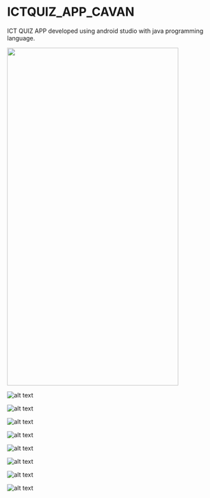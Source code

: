 # ICTQUIZ_APP_CAVAN

ICT QUIZ APP developed using android studio with java programming language.

<img src="https://github.com/Dexeus1260/ICTQUIZ_APP_CAVAN/blob/main/screenshot/Screenshot_2021-11-25-15-07-15-582_com.example.ictquiz_app_cavan.jpg" width="400" height="790">


![alt text](https://github.com/Dexeus1260/ICTQUIZ_APP_CAVAN/blob/main/screenshot/Screenshot_2021-11-25-15-07-18-043_com.example.ictquiz_app_cavan.jpg)

![alt text](https://github.com/Dexeus1260/ICTQUIZ_APP_CAVAN/blob/main/screenshot/Screenshot_2021-11-25-15-07-20-909_com.example.ictquiz_app_cavan.jpg)

![alt text](https://github.com/Dexeus1260/ICTQUIZ_APP_CAVAN/blob/main/screenshot/Screenshot_2021-11-25-15-07-24-878_com.example.ictquiz_app_cavan.jpg)

![alt text](https://github.com/Dexeus1260/ICTQUIZ_APP_CAVAN/blob/main/screenshot/Screenshot_2021-11-25-15-07-28-680_com.example.ictquiz_app_cavan.jpg)

![alt text](https://github.com/Dexeus1260/ICTQUIZ_APP_CAVAN/blob/main/screenshot/Screenshot_2021-11-25-15-07-33-201_com.example.ictquiz_app_cavan.jpg)

![alt text](https://github.com/Dexeus1260/ICTQUIZ_APP_CAVAN/blob/main/screenshot/Screenshot_2021-11-25-15-08-02-957_com.example.ictquiz_app_cavan.jpg)

![alt text](https://github.com/Dexeus1260/ICTQUIZ_APP_CAVAN/blob/main/screenshot/Screenshot_2021-11-25-16-03-07-223_com.example.ictquiz_app_cavan.jpg)

![alt text](https://github.com/Dexeus1260/ICTQUIZ_APP_CAVAN/blob/main/screenshot/Screenshot_2021-11-25-16-03-21-170_com.example.ictquiz_app_cavan.jpg)
